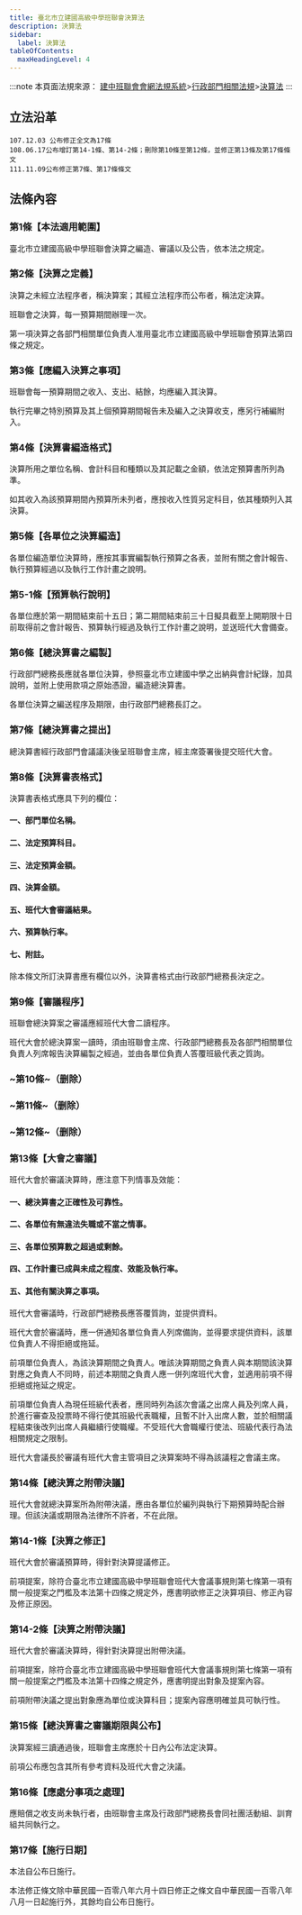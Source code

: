 ```yaml
---
title: 臺北市立建國高級中學班聯會決算法
description: 決算法
sidebar:
  label: 決算法
tableOfContents:
  maxHeadingLevel: 4
---
```


:::note
本頁面法規來源：
[建中班聯會會網法規系統](https://ckhssc.wordpress.com/%e6%b3%95%e8%a6%8f%e7%b3%bb%e7%b5%b1/)\>[行政部門相關法規](https://ckhssc.wordpress.com/%e8%a1%8c%e6%94%bf%e9%83%a8%e9%96%80%e7%9b%b8%e9%97%9c%e6%b3%95%e8%a6%8f/)\>[決算法](https://drive.google.com/file/d/1Yuqu09YSfOAEAGvcMJCmODY_27defCJO/view?usp=share_link)
:::

## 立法沿革
```
107.12.03 公布修正全文為17條
108.06.17公布增訂第14-1條、第14-2條；刪除第10條至第12條，並修正第13條及第17條條文
111.11.09公布修正第7條、第17條條文
```

## 法條內容
### 第1條【本法適用範圍】

臺北市立建國高級中學班聯會決算之編造、審議以及公告，依本法之規定。

### 第2條【決算之定義】

決算之未經立法程序者，稱決算案；其經立法程序而公布者，稱法定決算。

班聯會之決算，每一預算期間辦理一次。

第一項決算之各部門相關單位負責人准用臺北市立建國高級中學班聯會預算法第四條之規定。

### 第3條【應編入決算之事項】

班聯會每一預算期間之收入、支出、結餘，均應編入其決算。

執行完畢之特別預算及其上個預算期間報告未及編入之決算收支，應另行補編附入。

### 第4條【決算書編造格式】

決算所用之單位名稱、會計科目和種類以及其記載之金額，依法定預算書所列為準。

如其收入為該預算期間內預算所未列者，應按收入性質另定科目，依其種類列入其決算。

### 第5條【各單位之決算編造】

各單位編造單位決算時，應按其事實編製執行預算之各表，並附有關之會計報告、執行預算經過以及執行工作計畫之說明。

### 第5-1條【預算執行說明】

各單位應於第一期間結束前十五日；第二期間結束前三十日擬具截至上開期限十日前取得前之會計報告、預算執行經過及執行工作計畫之說明，並送班代大會備查。

### 第6條【總決算書之編製】

行政部門總務長應就各單位決算，參照臺北市立建國中學之出納與會計紀錄，加具說明，並附上使用款項之原始憑證，編造總決算書。

各單位決算之編送程序及期限，由行政部門總務長訂之。

### 第7條【總決算書之提出】

總決算書經行政部門會議議決後呈班聯會主席，經主席簽署後提交班代大會。

### 第8條【決算書表格式】

決算書表格式應具下列的欄位：

#### 一、部門單位名稱。

#### 二、法定預算科目。

#### 三、法定預算金額。

#### 四、決算金額。

#### 五、班代大會審議結果。

#### 六、預算執行率。

#### 七、附註。

除本條文所訂決算書應有欄位以外，決算書格式由行政部門總務長決定之。

### 第9條【審議程序】

班聯會總決算案之審議應經班代大會二讀程序。

班代大會於總決算案一讀時，須由班聯會主席、行政部門總務長及各部門相關單位負責人列席報告決算編製之經過，並由各單位負責人答覆班級代表之質詢。

### ~第10條~（删除）

### ~第11條~（删除）

### ~第12條~（删除）

### 第13條【大會之審議】

班代大會於審議決算時，應注意下列情事及效能：

#### 一、總決算書之正確性及可靠性。

#### 二、各單位有無違法失職或不當之情事。

#### 三、各單位預算數之超過或剩餘。

#### 四、工作計畫已成與未成之程度、效能及執行率。

#### 五、其他有關決算之事項。

班代大會審議時，行政部門總務長應答覆質詢，並提供資料。

班代大會於審議時，應一併通知各單位負責人列席備詢，並得要求提供資料，該單位負責人不得拒絕或拖延。

前項單位負責人，為該決算期間之負責人。唯該決算期間之負責人與本期間該決算對應之負責人不同時，前述本期間之負責人應一併列席班代大會，並適用前項不得拒絕或拖延之規定。

前項單位負責人為現任班級代表者，應同時列為該次會議之出席人員及列席人員，於進行審查及投票時不得行使其班級代表職權，且暫不計入出席人數，並於相關議程結束後改列出席人員繼續行使職權。不受班代大會職權行使法、班級代表行為法相關規定之限制。

班代大會議長於審議有班代大會主管項目之決算案時不得為該議程之會議主席。

### 第14條【總決算之附帶決議】

班代大會就總決算案所為附帶決議，應由各單位於編列與執行下期預算時配合辦理。但該決議或期限為法律所不許者，不在此限。

### 第14-1條【決算之修正】

班代大會於審議預算時，得針對決算提議修正。

前項提案，除符合臺北市立建國高級中學班聯會班代大會議事規則第七條第一項有關一般提案之門檻及本法第十四條之規定外，應書明欲修正之決算項目、修正內容及修正原因。

### 第14-2條【決算之附帶決議】

班代大會於審議決算時，得針對決算提出附帶決議。

前項提案，除符合臺北市立建國高級中學班聯會班代大會議事規則第七條第一項有關一般提案之門檻及本法第十四條之規定外，應書明提出對象及提案內容。

前項附帶決議之提出對象應為單位或決算科目；提案內容應明確並具可執行性。

### 第15條【總決算書之審議期限與公布】

決算案經三讀通過後，班聯會主席應於十日內公布法定決算。

前項公布應包含其所有參考資料及班代大會之決議。

### 第16條【應處分事項之處理】

應賠償之收支尚未執行者，由班聯會主席及行政部門總務長會同社團活動組、訓育組共同執行之。

### 第17條【施行日期】

本法自公布日施行。

本法修正條文除中華民國一百零八年六月十四日修正之條文自中華民國一百零八年八月一日起施行外，其餘均自公布日施行。



